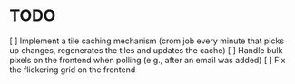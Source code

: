 # TODO

[ ] Implement a tile caching mechanism (crom job every minute that picks up changes, regenerates the tiles and updates the cache)
[ ] Handle bulk pixels on the frontend when polling (e.g., after an email was added)
[ ] Fix the flickering grid on the frontend